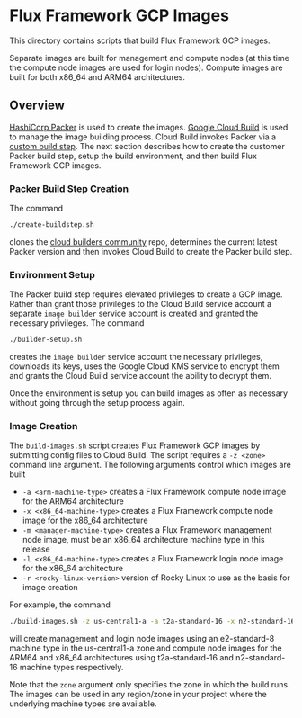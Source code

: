 # Flux Framework GCP Images

This directory contains scripts that build Flux Framework GCP images.

Separate images are built for management and compute nodes (at this time
the compute node images are used for login nodes). Compute images are built
for both x86_64 and ARM64 architectures.

## Overview

[HashiCorp Packer](https://www.packer.io/) is used to create the images. [Google Cloud Build](https://cloud.google.com/build)
is used to manage the image building process. Cloud Build invokes Packer via a [custom build step](https://github.com/GoogleCloudPlatform/cloud-builders-community/tree/master/packer).
The next section describes how to create the customer Packer build step, setup the build environment, and then 
build Flux Framework GCP images.

### Packer Build Step Creation

The command

```bash
./create-buildstep.sh
```

clones the [cloud builders community](https://github.com/GoogleCloudPlatform/cloud-builders-community) repo, determines the current latest
Packer version and then invokes Cloud Build to create the Packer build step.

### Environment Setup

The Packer build step requires elevated privileges to create a GCP image. Rather than grant those privileges
to the Cloud Build service account a separate `image builder` service account is created and granted the
necessary privileges. The command

```bash
./builder-setup.sh
```

creates the `image builder` service account the necessary privileges, downloads its keys, uses the Google Cloud KMS service
to encrypt them and grants the Cloud Build service account the ability to decrypt them.

Once the environment is setup you can build images as often as necessary without going through the setup process again.

### Image Creation

The `build-images.sh` script creates Flux Framework GCP images by submitting config files to Cloud Build. The script requires
a `-z <zone>` command line argument. The following arguments control which images are built

- `-a <arm-machine-type>` creates a Flux Framework compute node image for the ARM64 architecture
- `-x <x86_64-machine-type>` creates a Flux Framework compute node image for the x86_64 architecture
- `-m <manager-machine-type>` creates a Flux Framework management node image, must be an x86_64 architecture machine type in this release
- `-l <x86_64-machine-type>` creates a Flux Framework login node image for the x86_64 architecture
- `-r <rocky-linux-version>` version of Rocky Linux to use as the basis for image creation

For example, the command

```bash
./build-images.sh -z us-central1-a -a t2a-standard-16 -x n2-standard-16 -m e2-standard-8 -l e2-standard-8
```

will create management and login node images using an e2-standard-8 machine type in the us-central1-a zone and compute node images for the ARM64 and x86_64 architectures using t2a-standard-16 and n2-standard-16 machine types respectively.

Note that the `zone` argument only specifies the zone in which the build runs. The images can be used in any region/zone in your project where the underlying machine types are available.
